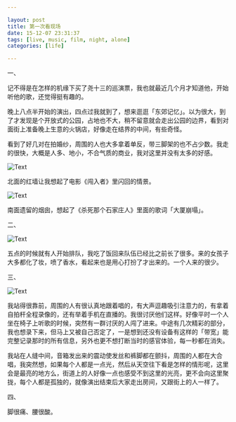 ```yaml
---

layout: post
title: 第一次看现场
date: 15-12-07 23:31:37
tags: [live, music, film, night, alone]
categories: [life]

---
```


一、

记不得是在怎样的机缘下买了尧十三的巡演票，我也就最近几个月才知道他，开始听他的歌，还觉得挺有趣的。

晚上八点半开始的演出，四点过我就到了，想来逛逛「东郊记忆」。以为很大，到了才发现是个开放式的公园，占地也不大，稍不留意就会走出公园的边界，看到对面街上准备晚上生意的火锅店，好像走在结界的中间，有些奇怪。

看到了好几对在拍婚纱，周围的人也大多拿着单反，带三脚架的也不占少数。我走的很快，大概是人多、地小，不合气质的商业，我对这里并没有太多的好感。

![Text]({{site.url}}/assets/blog_img/2015-12-07-movie-and-live-house/253941136.jpg) 

北面的红墙让我想起了电影《闯入者》里闪回的情景。

![Text]({{site.url}}/assets/blog_img/2015-12-07-movie-and-live-house/253941137.jpg) 

南面遗留的烟囱，想起了《杀死那个石家庄人》里面的歌词「大厦崩塌」。

二、

![Text]({{site.url}}/assets/blog_img/2015-12-07-movie-and-live-house/1471042733.jpg)

五点的时候就有人开始排队，我吃了饭回来队伍已经比之前长了很多。来的女孩子大多都化了妆，喷了香水，看起来也是用心打扮了才出来的。一个人来的很少。

三、

![Text]({{site.url}}/assets/blog_img/2015-12-07-movie-and-live-house/13.jpg)

我站得很靠前，周围的人有很认真地跟着唱的，有大声逗趣吸引注意力的，有拿着自拍杆全程录像的，还有举着手机在直播的。我很讨厌他们这样。好像平时一个人坐在椅子上听歌的时候，突然有一群讨厌的人闯了进来。中途有几次精彩的部分，我也想录下来，但马上又被自己否定了，一是想到还没有设备有这样的「带宽」能完整记录那时的所有信息，另外也更不想打断当时的感官体验，每一秒都在消失。

我站在人缝中间，音箱发出来的震动使发丝和裤脚都在颤抖，周围的人都在大合唱，我突然想，如果每个人都是一点光，然后从天空往下看是怎样的情形呢，这里会是最亮的地方么，街道上的人好像一点也感受不到这里的光亮，更不会向这里聚拢，每个人都是孤独的，就像演出结束后大家走出房间，又跟街上的人一样了。

四、

脚很痛、腰很酸。
